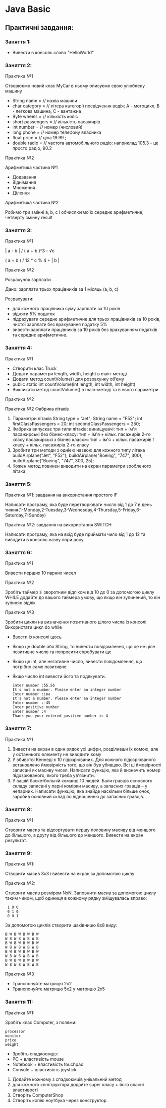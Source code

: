 # Java Basic
## Практичні завдання:
### Заняття 1:
 - Вивести в консоль слово "HelloWorld"

### Заняття 2:
Практика №1 

Створюємо новий клас MyCar в ньому описуємо свою улюблену машину
- String name = // назва машини
- char category = // літера категорії посвідчення водія; А - мотоцикл, В - легкова машина, С - вантажна
- Byte wheels = // кількість коліс
- short passengers = // кількість пасажирів
- int number = // номер (числовий)
- long phone = // номер телефону власника
- float price = // ціна 19.99 ;
- double radio = // частота автомобільного радіо: наприклад 105.3 - це просто радіо, 90.2

Практика №2

Арифметика частина №1
- Додавання
- Віднімання
- Множення
- Ділення

Арифметика частина №2

Робимо три змінні a, b, c і обчислюємо їх середнє арифметичне, четверту змінну result

### Заняття 3:
Практика №1

| a - b | / ( a + b )^3 - √c

( a + b ) / 12 * c % 4 + | b |

Практика №2

Розрахунок зарплати

Дано: зарплати трьох працівників за 1 місяць (a, b, c)

Розрахувати:

- для кожного працівника суму зарплати за 10 років
- відняти 5% податок
- підрахувати середнє арифметичне для трьох працівників за 10 років, чистої зарплати без врахування податку 5%
- вивести зарплати працівників за 10 років без врахуванням податків та середнє арифметичне.

### Заняття 4:
Практика №1 

- Створити клас Truck
- Додати параметри length, width, height в main-методі
- Додати метод countVolume() для розрахунку об’єму
- public static int countVolume(int length, int width, int height)
- Викликати метод countVolume() в main-методі та в нього параметри

Практика №2 

Практика №2 Фабрика літаків

1. Параметри літаків
String type = "Jet";
String name = "F52";
int firstClassPassengers = 20;
int secondClassPassengers = 250;
2. Фабрика випускає три типи літаків:
винищувачі: тип + ім'я
пасажирські без бізнес-класу: тип + ім'я + кільк. пасажирів 2-го класу
пасажирські з бізнес класом: тип + ім'я + кільк. пасажирів 1 класу + кільк. пасажирів 2-го класу
3. Зробити три методи з однією назвою для кожного типу літака
buildAirplane("Jet", "F52");
buildAirplane("Boeing", "747", 300);
buildAirplane("Boeing", "747", 300, 25);
4. Кожен метод повинен виводити на екран параметри зробленого літака

### Заняття 5:
Практика №1: завдання на використання простого IF

Написати програму, яка буде перетворювати число від 1 до 7 в день тижня(1-Monday,2-Tuesday,3-Wednesday,4-Thursday,5-Friday,6-Saturday,7-Sunday) 

Практика №2: завдання на використання SWITCH

Написати програму, яка на вхід буде приймати чило від 1 до 12 та виводити в консоль назву пори року.

### Заняття 6:
Практика №1 

Вивести перших 10 парних чисел

Практика №2

Зробіть таймер зі зворотним відліком від 10 до 0 за допомогою циклу WHILE
додайте до вашого таймера умову, що якщо він зупинений, то він зупиняє відлік

Практика №3

Зробити цикли на визначення позитивного цілого числа із консолі. Використати цикл do while
- Ввести із консолі щось
- Якщо це double або String, то вивести повідомлення, що це не ціле позитивне число та попросити спробувати ще
- Якщо це int, але негативне число, вивести повідомлення, що потрібно саме позитивне
- Якщо число int вивести його та подякувати.

      Enter number :55.56
      It's not a number. Please enter an integer number
      Enter number :іва
      It's not a number. Please enter an integer number
      Enter number :-45
      Enter positive number
      Enter number :4
      Thank you your entered positive number is 4

### Заняття 7:
Практика №1 

 1. Вивести на екран в один рядок усі цифри, розділивши їх комою, але у останнього елементу не виводити кому
 2. У вбивстві Кеннеді є 10 підозрюваних. Для кожного підозрюваного встановлено ймовірність того, що він був убивцею. Всі ці ймовірності записані як масиву чисел. Написати функцію, яка й визначить номер підозрюваного, якого треба ув'язнити.
 3. У вашій баскетбольній команді 10 людей. Бали гравців основного складу записані у парні комірки масиву, а запасних гравців – у непарних. Написати функцію, яка знайде наскільки більше очок, заробив основний склад по відношенню до запасних гравців.

### Заняття 8:
Практика №1

Створити масив та відсортувати першу половину масиву від меншого до більшого, а другу від більшого до меншого.
Вивести на екран результат.

### Заняття 9:
Практика №1: 

Cтворити масив 3х3 і вивести на екран за допомогою циклу

Практика №2:

Створити масив розміром NxN. Заповнити масив за допомогою циклу таким чином, щоб одиниця в кожному рядку зміщувалась вправо:

     1 0 0
     0 1 0
     0 0 1

За допомогою циклів створити шахівницю 8х8 виду:

    B W B W B W B W
    W B W B W B W B
    B W B W B W B W
    W B W B W B W B
    B W B W B W B W
    W B W B W B W B
    B W B W B W B W
    W B W B W B W B

Практика №3

- Транспонуйте матрицю 2х2
- Транспонуйте матрицю 5х2 у матрицю 2х5

### Заняття 11:
Практика №1: 

Зробіть клас Computer, з полями:

    processor
    monitor
    price
    weight

- Зробіть спадкоємців:
- PC + властивість mouse
- Notebook + властивість touchpad
- Console + властивість joystick

1. Додайте кожному з спадкоємців унікальний метод
2. для кожного конструктора додайте super класу + його власні властивості
3. Створіть ComputerShop
4. Створіть копію ноутбука через конструктор.
